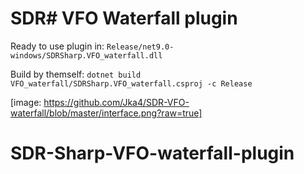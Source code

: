 # SDR# VFO Waterfall plugin

Ready to use plugin in: `Release/net9.0-windows/SDRSharp.VFO_waterfall.dll`

Build by themself: `dotnet build VFO_waterfall/SDRSharp.VFO_waterfall.csproj -c Release`

[image: https://github.com/Jka4/SDR-VFO-waterfall/blob/master/interface.png?raw=true]
# SDR-Sharp-VFO-waterfall-plugin
